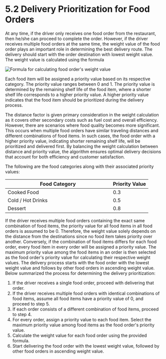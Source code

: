 # 5.2 Delivery Prioritization for Food Orders

At any time, if the driver only receives one food order from the restaurant, then he/she can proceed to complete the order. However, if the driver receives multiple food orders at the same time, the weight value of the food order plays an important role in determining the best delivery route. The delivery should start with the order destination with lowest weight value. The weight value is calculated using the formula

![Formula for calculating food order's weight value](https://github.com/chewzzz1014/CSC4202-Project/assets/92832451/ab49bbde-e64b-4f31-b680-d9d87819d55e)

Each food item will be assigned a priority value based on its respective category. The priority value ranges between 0 and 1. The priority value is determined by the remaining shelf life of the food item, where a shorter shelf life corresponds to a higher priority value. A higher priority value indicates that the food item should be prioritized during the delivery process.

The distance factor is given primary consideration in the weight calculation as it covers other secondary costs such as fuel cost and overall efficiency. However, there are scenarios where food quality becomes more significant. This occurs when multiple food orders have similar traveling distances and different combinations of food items. In such cases, the food order with a higher priority value, indicating shorter remaining shelf life, will be prioritized and delivered first. By balancing the weight calculation between distance and priority value, the algorithm ensures optimal delivery decisions that account for both efficiency and customer satisfaction.

The following are the food categories along with their associated priority values:

<table><thead><tr><th width="324">Food Category</th><th>Priority Value</th></tr></thead><tbody><tr><td>Cooked Food</td><td>0.3</td></tr><tr><td>Cold / Hot Drinks</td><td>0.5</td></tr><tr><td>Dessert</td><td>0.8</td></tr></tbody></table>

If the driver receives multiple food orders containing the exact same combination of food items, the priority value for all food items in all food orders is assumed to be 0. Therefore, the weight value solely depends on the distance from the destinations since no food item takes priority over another. Conversely, if the combination of food items differs for each food order, every food item in every order will be assigned a priority value. The maximum priority value among the food items in an order is then selected as the food order's priority value for calculating their respective weight values. The delivery process starts with the food order with the lowest weight value and follows by other food orders in ascending weight value. Below summarized the process for determining the delivery prioritization:

1. If the driver receives a single food order, proceed with delivering that order.
2. If the driver receives multiple food orders with identical combinations of food items, assume all food items have a priority value of 0, and proceed to step 5.
3. If each order consists of a different combination of food items, proceed to step 4.
4. For every order, assign a priority value to each food item. Select the maximum priority value among food items as the food order's priority value.
5. Calculate the weight value for each food order using the provided formula.
6. Start delivering the food order with the lowest weight value, followed by other food orders in ascending weight value.
